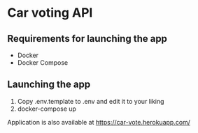 # Car voting API

## Requirements for launching the app
* Docker
* Docker Compose

## Launching the app
1. Copy .env.template to .env and edit it to your liking
2. docker-compose up

Application is also available at https://car-vote.herokuapp.com/